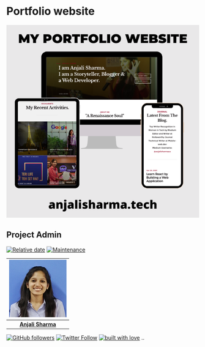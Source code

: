 # Portfolio website 
![](public/images/portfolio.png)

## Project Admin

[![Relative date](https://img.shields.io/date/1577392258?color=important&label=started&logo=github)](https://github.com/AnjaliSharma1234/) [![Maintenance](https://img.shields.io/maintenance/yes/2020?color=green&logo=github)](https://github.com/AnjaliSharma1234/)

| ![](public/images/anjali-sharma.png) |
| :----------------------------------------------------------: |
| **[Anjali Sharma](https://www.linkedin.com/in/anjalisharmaaa/)**  |
[![GitHub followers](https://img.shields.io/github/followers/AnjaliSharma1234.svg?label=Follow%20@AnjaliSharma1234&style=social)](https://github.com/AnjaliSharma1234/) [![Twitter Follow](https://img.shields.io/twitter/follow/AnjaliiSharmaaa?style=social)](https://twitter.com/AnjaliiSharmaaa) 
[![built with love](https://forthebadge.com/images/badges/built-with-love.svg)](https://github.com/AnjaliSharma1234/)
.. 
